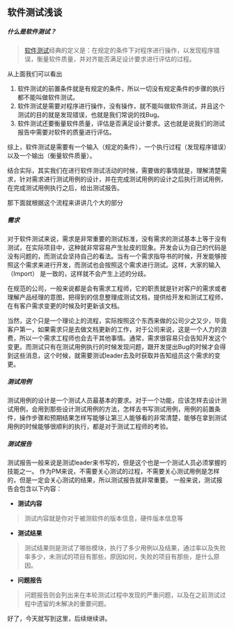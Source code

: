 ## 软件测试浅谈
##### 什么是软件测试？


> [软件测试](https://zh.wikipedia.org/wiki/%E8%BD%AF%E4%BB%B6%E6%B5%8B%E8%AF%95 "软件测试的定义--维基百科")经典的定义是：在规定的条件下对程序进行操作，以发现程序错误，衡量软件质量，并对齐能否满足设计要求进行评估的过程。


从上面我们可以看出

1. 软件测试的前置条件就是有规定的条件，所以一切没有规定条件的步骤的执行都不能叫做软件测试。
2. 软件测试是需要对程序进行操作，没有操作，就不能叫做软件测试，并且这个测试的目的就是发现错误，也就是我们常说的找Bug。
3. 软件测试还要衡量软件质量，评估是否满足设计要求。这也就是说我们的测试报告中需要对软件的质量进行评估。

综上，软件测试是需要有一个输入（规定的条件），一个执行过程（发现程序错误）以及一个输出（衡量软件质量）。

结合实际，其实我们在进行软件测试活动的时候，需要做的事情就是，理解清楚需求，针对需求进行测试用例的设计，并在完成测试用例的设计之后执行测试用例，在完成测试用例执行之后，给出测试报告。


那下面就根据这个流程来讲讲几个大的部分

##### 需求

对于软件测试来说，需求是非常重要的测试标准，没有需求的测试基本上等于没有测试，在实际项目中，这种就非常容易产生扯皮的现象。开发会认为自己的代码是没有问题的，而测试会坚持自己的看法。当有一个需求指导书的时候，开发能够按照这个需求来进行开发，而测试也会按照这个需求进行测试。这样，大家的输入（Import） 是一致的，这样就不会产生上述的分歧。

在规范的公司，一般来说都是会有需求工程师，它的职责就是针对客户的需求或者理解产品经理的意图，把得到的信息整理成测试文档，提供给开发和测试工程师，在有客户需求变更的时候及时更新该文档。

当然，这个只是一个理论上的流程，实际按照这个东西来做的公司少之又少，毕竟客户第一，如果需求只是去做文档更新的工作，对于公司来说，这是一个人力的浪费，所以一个需求工程师也会去干其他事情。通常，需求很容易只会告知开发这个变更。而测试只有在测试用例执行的时候发现问题，跟开发提出Bug的时候才会得到这些消息，这个时候，就需要测试leader去及时获取并告知组员这个需求的变更。
##### 测试用例

测试用例的设计是一个测试人员最基本的要求。对于一个功能，应该怎样去设计测试用例，会用到那些设计测试用例的方法，怎样去书写测试用例，用例的前置条件，操作步骤和预期结果怎样写能够让第三人能够看的非常清楚，能够在拿到测试用例的时候能够很顺利的执行，都是对于测试工程师的考验。
##### 测试报告

测试报告一般来说是测试leader来书写的，但是这个也是一个测试人员必须掌握的技能之一。
作为PM来说，不需要关心测试的过程，不需要关心测试用例是怎样的，但是一定会关心测试的结果，所以测试报告就非常重要。
一般来说，测试报告会包含以下内容：

- **测试内容**
> 测试内容就是你对于被测软件的版本信息，硬件版本信息等

- **测试结果**
> 测试结果则是测试了哪些模块，执行了多少用例以及结果，通过率以及失败率多少，未测试的项目有那些，原因如何，失败的项目有那些，是什么原因。

- **问题报告**
> 问题报告则会列出来在本轮测试过程中发现的严重问题，以及在之前测试过程中遗留的未解决的重要问题。


好了，今天就写到这里，后续继续讲。